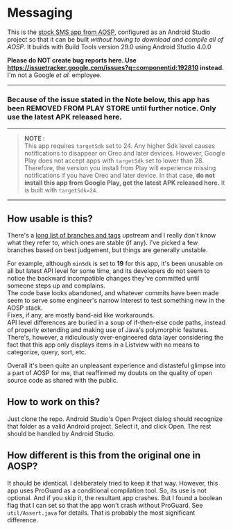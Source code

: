 # Messaging
This is the [stock SMS app from AOSP](https://android.googlesource.com/platform/packages/apps/Messaging/),
configured as an Android Studio project so that it can be built *without having to download and compile all of AOSP*.
It builds with Build Tools version 29.0 using Android Studio 4.0.0

**Please do NOT create bug reports here. Use https://issuetracker.google.com/issues?q=componentid:192810 instead.**
I'm not a Google *et al.* employee.

----
### Because of the issue stated in the Note below, this app has been REMOVED FROM PLAY STORE until further notice. Only use the latest APK released here.
----

> **NOTE :**  
> This app requires `targetSdk` set to 24. Any higher Sdk level causes notifications to disappear on Oreo and later devices.
> However, Google Play does not accept apps with `targetSdk` set to lower than 28. Therefore, the version you install from Play
> will experience missing notifications if you have Oreo and later device. In that case, **do not install this app from Google Play,
> get the latest APK released here.** It is built with `targetSdk=24`.
----

## How usable is this?
There's a [long list of branches and tags](https://android.googlesource.com/platform/packages/apps/Messaging/+refs) upstream
and I really don't know what they refer to, which ones are stable (if any).
I've picked a few branches based on best judgement, but things are generally unstable.

For example, although `minSdk` is set to **19** for this app, it's been unusable on all but latest API level for some time, and
its developers do not seem to notice the backward incompatible changes they've committed until someone steps up and complains.  
The code base looks abandoned, and whatever commits have been made seem to serve some engineer's narrow interest
to test something new in the AOSP stack.  
Fixes, if any, are mostly band-aid like workarounds.  
API level differences are buried in a soup of if-then-else code paths, instead of properly extending and
making use of Java's polymorphic features. There's, however, a ridiculously over-engineered data layer considering the fact
that this app only displays items in a Listview with no means to categorize, query, sort, etc.  

Overall it's been quite an unpleasant experience and distasteful glimpse into a part of AOSP for me, that reaffirmed
my doubts on the quality of open source code as shared with the public.

## How to work on this?
Just clone the repo. Android Studio's Open Project dialog should recognize that folder as a valid Android project. Select it,
and click Open. The rest should be handled by Android Studio.

## How different is this from the original one in AOSP?
It should be identical. I deliberately tried to keep it that way. However, this app uses ProGuard as a conditional compilation tool.
So, its use is not optional. And if you skip it, the resultant app crashes. But I found a boolean flag that I can set so that the app
won't crash without ProGuard. See `util/Assert.java` for details. That is probably the most significant difference.
